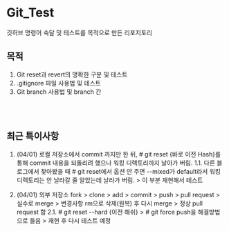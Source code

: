# Git_Test
깃허브 명령어 숙달 및 테스트를 목적으로 만든 리포지토리

## 목적
01. Git reset과 revert의 명확한 구분 및 테스트
02. .gitignore 파일 사용법 및 테스트
03. Git branch 사용법 및 branch 간 

<br><br>

## 최근 특이사항
1. (04/01) 로컬 저장소에서 commit 까지만 한 뒤, # git reset {바로 이전 Hash}를 통해 commit 내용을 되돌리려 했으나 워킹 디렉토리까지 날아가 버림.
1.1. 다른 블로그에서 찾아봤을 때 # git reset에서 옵션 안 주면 --mixed가 default라서 워킹 디렉토리는 안 날라갈 줄 알았는데 날라가 버림. > 이 부분 재현해서 테스트

2. (04/01) 외부 저장소 fork > clone > add > commit > push > pull request > 실수로 merge > 변경사항 rm으로 삭제(원복) 후 다시 merge > 정상 pull request 함
2.1. # git reset --hard {이전 해쉬} > # git force push을 해결방법으로 들음 > 재현 후 다시 테스트 예정
